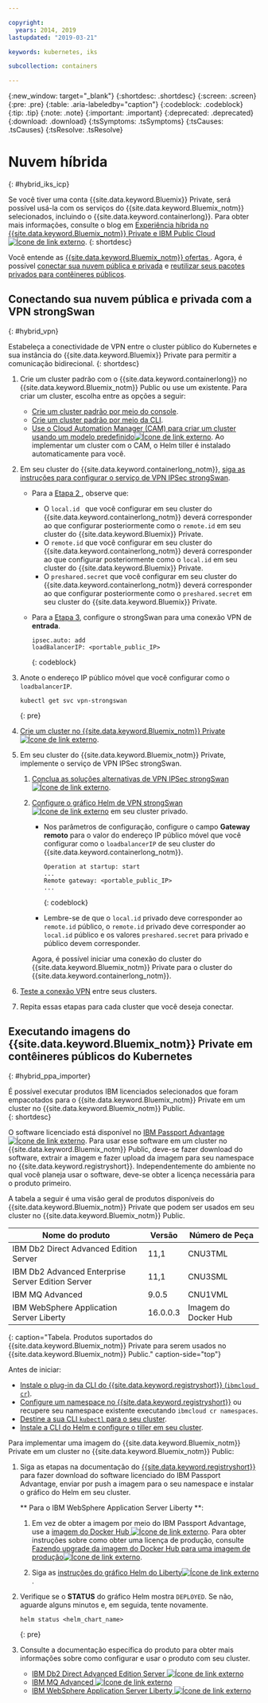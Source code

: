 ```yaml
---

copyright:
  years: 2014, 2019
lastupdated: "2019-03-21"

keywords: kubernetes, iks 

subcollection: containers

---
```


{:new_window: target="_blank"}
{:shortdesc: .shortdesc}
{:screen: .screen}
{:pre: .pre}
{:table: .aria-labeledby="caption"}
{:codeblock: .codeblock}
{:tip: .tip}
{:note: .note}
{:important: .important}
{:deprecated: .deprecated}
{:download: .download}
{:tsSymptoms: .tsSymptoms}
{:tsCauses: .tsCauses}
{:tsResolve: .tsResolve}


# Nuvem híbrida
{: #hybrid_iks_icp}

Se você tiver uma conta {{site.data.keyword.Bluemix}} Private, será possível usá-la com os serviços do {{site.data.keyword.Bluemix_notm}} selecionados, incluindo o {{site.data.keyword.containerlong}}. Para obter mais informações, consulte o blog em [Experiência híbrida no {{site.data.keyword.Bluemix_notm}} Private e IBM Public Cloud![Ícone de link externo](../icons/launch-glyph.svg "Ícone de link externo")](http://ibm.biz/hybridJune2018).
{: shortdesc}

Você entende as  [ {{site.data.keyword.Bluemix_notm}}  ofertas ](/docs/containers?topic=containers-cs_ov#differentiation). Agora, é possível [conectar sua nuvem pública e privada](#hybrid_vpn) e [reutilizar seus pacotes privados para contêineres públicos](#hybrid_ppa_importer).

## Conectando sua nuvem pública e privada com a VPN strongSwan
{: #hybrid_vpn}

Estabeleça a conectividade de VPN entre o cluster público do Kubernetes e sua instância do {{site.data.keyword.Bluemix}} Private para permitir a comunicação bidirecional.
{: shortdesc}

1.  Crie um cluster padrão com o {{site.data.keyword.containerlong}} no {{site.data.keyword.Bluemix_notm}} Public ou use um existente. Para criar um cluster, escolha entre as opções a seguir:
    - [Crie um cluster padrão por meio do console](/docs/containers?topic=containers-clusters#clusters_ui).
    - [Crie um cluster padrão por meio da CLI](/docs/containers?topic=containers-clusters#clusters_cli).
    - [ Use o Cloud Automation Manager (CAM) para criar um cluster usando um modelo predefinido![Ícone de link externo](../icons/launch-glyph.svg "Ícone de link externo")](https://www.ibm.com/support/knowledgecenter/SS2L37_2.1.0.3/cam_deploy_IKS.html). Ao implementar um cluster com o CAM, o Helm tiller é instalado automaticamente para você.

2.  Em seu cluster do {{site.data.keyword.containerlong_notm}}, [siga as instruções para configurar o serviço de VPN IPSec strongSwan](/docs/containers?topic=containers-vpn#vpn_configure).

    *  Para a  [ Etapa 2 ](/docs/containers?topic=containers-vpn#strongswan_2), observe que:

       * O `local.id ` que você configurar em seu cluster do {{site.data.keyword.containerlong_notm}} deverá corresponder ao que configurar posteriormente como o `remote.id` em seu cluster do {{site.data.keyword.Bluemix}} Private.
       * O `remote.id` que você configurar em seu cluster do {{site.data.keyword.containerlong_notm}} deverá corresponder ao que configurar posteriormente como o `local.id` em seu cluster do {{site.data.keyword.Bluemix}} Private.
       * O `preshared.secret` que você configurar em seu cluster do {{site.data.keyword.containerlong_notm}} deverá corresponder ao que configurar posteriormente como o `preshared.secret` em seu cluster do {{site.data.keyword.Bluemix}} Private.

    *  Para a [Etapa 3](/docs/containers?topic=containers-vpn#strongswan_3), configure o strongSwan para uma conexão VPN de **entrada**.

       ```
       ipsec.auto: add
       loadBalancerIP: <portable_public_IP>
       ```
       {: codeblock}

3.  Anote o endereço IP público móvel que você configurar como o `loadbalancerIP`.

    ```
    kubectl get svc vpn-strongswan
    ```
    {: pre}

4.  [Crie um cluster no {{site.data.keyword.Bluemix_notm}} Private![Ícone de link externo](../icons/launch-glyph.svg "Ícone de link externo")](https://www.ibm.com/support/knowledgecenter/SSBS6K_2.1.0.3/installing/installing.html).

5.  Em seu cluster do {{site.data.keyword.Bluemix_notm}} Private, implemente o serviço de VPN IPSec strongSwan.

    1.  [Conclua as soluções alternativas de VPN IPSec strongSwan ![Ícone de link externo](../icons/launch-glyph.svg "Ícone de link externo")](https://www.ibm.com/support/knowledgecenter/SS2L37_2.1.0.3/cam_strongswan.html).

    2.  [Configure o gráfico Helm de VPN strongSwan ![Ícone de link externo](../icons/launch-glyph.svg "Ícone de link externo")](https://www.ibm.com/support/knowledgecenter/SSBS6K_2.1.0.3/app_center/create_release.html) em seu cluster privado.

        *  Nos parâmetros de configuração, configure o campo **Gateway remoto** para o valor do endereço IP público móvel que você configurar como o `loadbalancerIP` de seu cluster do {{site.data.keyword.containerlong_notm}}.

           ```
           Operation at startup: start
           ...
           Remote gateway: <portable_public_IP>
           ...
           ```
           {: codeblock}

        *  Lembre-se de que o `local.id` privado deve corresponder ao `remote.id` público, o `remote.id` privado deve corresponder ao `local.id` público e os valores `preshared.secret` para privado e público devem corresponder.

        Agora, é possível iniciar uma conexão do cluster do {{site.data.keyword.Bluemix_notm}} Private para o cluster do {{site.data.keyword.containerlong_notm}}.

7.  [Teste a conexão VPN](/docs/containers?topic=containers-vpn#vpn_test) entre seus clusters.

8.  Repita essas etapas para cada cluster que você deseja conectar.


## Executando imagens do {{site.data.keyword.Bluemix_notm}} Private em contêineres públicos do Kubernetes
{: #hybrid_ppa_importer}

É possível executar produtos IBM licenciados selecionados que foram empacotados para o {{site.data.keyword.Bluemix_notm}} Private em um cluster no {{site.data.keyword.Bluemix_notm}} Public.  
{: shortdesc}

O software licenciado está disponível no [IBM Passport Advantage ![Ícone de link externo](../icons/launch-glyph.svg "Ícone de link externo")](https://www-01.ibm.com/software/passportadvantage/index.html). Para usar esse software em um cluster no {{site.data.keyword.Bluemix_notm}} Public, deve-se fazer download do software, extrair a imagem e fazer upload da imagem para seu namespace no {{site.data.keyword.registryshort}}. Independentemente do ambiente no qual você planeja usar o software, deve-se obter a licença necessária para o produto primeiro.

A tabela a seguir é uma visão geral de produtos disponíveis do {{site.data.keyword.Bluemix_notm}} Private que podem ser usados em seu cluster no {{site.data.keyword.Bluemix_notm}} Public.

| Nome do produto | Versão | Número de Peça |
| --- | --- | --- |
| IBM Db2 Direct Advanced Edition Server | 11,1 | CNU3TML |
| IBM Db2 Advanced Enterprise Server Edition Server | 11,1 | CNU3SML |
| IBM MQ Advanced | 9.0.5 | CNU1VML |
| IBM WebSphere Application Server Liberty | 16.0.0.3 | Imagem do Docker Hub |
{: caption="Tabela. Produtos suportados do {{site.data.keyword.Bluemix_notm}} Private para serem usados no {{site.data.keyword.Bluemix_notm}} Public." caption-side="top"}

Antes de iniciar:
- [Instale o plug-in da CLI do {{site.data.keyword.registryshort}} (`ibmcloud cr`)](/docs/services/Registry?topic=registry-registry_setup_cli_namespace#cli_namespace_registry_cli_install).
- [Configure um namespace no {{site.data.keyword.registryshort}}](/docs/services/Registry?topic=registry-registry_setup_cli_namespace#registry_namespace_setup) ou recupere seu namespace existente executando `ibmcloud cr namespaces`.
- [Destine a sua CLI `kubectl` para o seu cluster](/docs/containers?topic=containers-cs_cli_install#cs_cli_configure).
- [Instale a CLI do Helm e configure o tiller em seu cluster](/docs/containers?topic=containers-integrations#helm).

Para implementar uma imagem do {{site.data.keyword.Bluemix_notm}} Private em um cluster no {{site.data.keyword.Bluemix_notm}} Public:

1.  Siga as etapas na documentação do [{{site.data.keyword.registryshort}}](/docs/services/Registry?topic=registry-ts_index#ts_ppa) para fazer download do software licenciado do IBM Passport Advantage, enviar por push a imagem para o seu namespace e instalar o gráfico do Helm em seu cluster.

    ** Para o IBM WebSphere Application Server Liberty **:

    1.  Em vez de obter a imagem por meio do IBM Passport Advantage, use a [imagem do Docker Hub ![Ícone de link externo](../icons/launch-glyph.svg "Ícone de link externo")](https://hub.docker.com/_/websphere-liberty/). Para obter instruções sobre como obter uma licença de produção, consulte [Fazendo upgrade da imagem do Docker Hub para uma imagem de produção![Ícone de link externo](../icons/launch-glyph.svg "Ícone de link externo")](https://github.com/WASdev/ci.docker/tree/master/ga/production-upgrade).

    2.  Siga as [instruções do gráfico Helm do Liberty![Ícone de link externo](../icons/launch-glyph.svg "Ícone de link externo")](https://www.ibm.com/support/knowledgecenter/en/SSEQTP_liberty/com.ibm.websphere.wlp.doc/ae/rwlp_icp_helm.html).

2.  Verifique se o **STATUS** do gráfico Helm mostra `DEPLOYED`. Se não, aguarde alguns minutos e, em seguida, tente novamente.
    ```
    helm status <helm_chart_name>
    ```
    {: pre}

3.  Consulte a documentação específica do produto para obter mais informações sobre como configurar e usar o produto com seu cluster.

    - [IBM Db2 Direct Advanced Edition Server ![Ícone de link externo](../icons/launch-glyph.svg "Ícone de link externo")](https://www.ibm.com/support/knowledgecenter/en/SSEPGG_11.1.0/com.ibm.db2.luw.licensing.doc/doc/c0070181.html)
    - [IBM MQ Advanced ![Ícone de link externo](../icons/launch-glyph.svg "Ícone de link externo")](https://www.ibm.com/support/knowledgecenter/en/SSFKSJ_9.0.0/com.ibm.mq.helphome.v90.doc/WelcomePagev9r0.html)
    - [IBM WebSphere Application Server Liberty ![Ícone de link externo](../icons/launch-glyph.svg "Ícone de link externo")](https://www.ibm.com/support/knowledgecenter/en/SSEQTP_liberty/as_ditamaps/was900_welcome_liberty.html)
